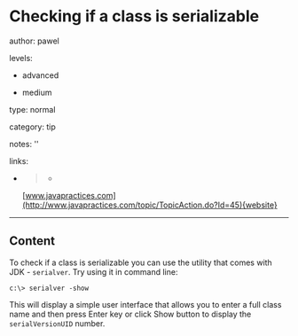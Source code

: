 # Checking if a class is serializable
author: pawel

levels:

  - advanced

  - medium

type: normal

category: tip

notes: ''

links:

  - >-
    [www.javapractices.com](http://www.javapractices.com/topic/TopicAction.do?Id=45){website}

---
## Content

To check if a class is serializable you can use the utility that comes with JDK - `serialver`. Try using it in command line:

```
c:\> serialver -show
```
This will display a simple user interface that allows you to enter a full class name and then press Enter key or click Show button to display the `serialVersionUID` number.
